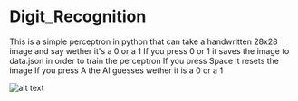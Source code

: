 # Digit_Recognition

This is a simple perceptron in python that can take a handwritten 28x28 image and say wether it's a 0 or a 1
If you press 0 or 1 it saves the image to data.json in order to train the perceptron
If you press Space it resets the image
If you press A the AI guesses wether it is a 0 or a 1
 
![alt text](demo.png "Digit_Recognition Demo")

